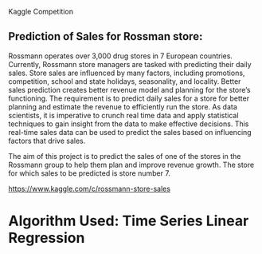 Kaggle Competition

Prediction of Sales for Rossman store:
--------------------------------------
Rossmann operates over 3,000 drug stores in 7 European countries. Currently, Rossmann store managers are tasked with predicting their daily sales. Store sales are influenced by many factors, including promotions, competition, school and state holidays, seasonality, and locality.
Better sales prediction creates better revenue model and planning for the store’s functioning. The requirement is to predict daily sales for a store for better planning and estimate the revenue to efficiently run the store.
As data scientists, it is imperative to crunch real time data and apply statistical techniques to gain insight from the data to make effective decisions. This real-time sales data can be used to predict the sales based on influencing factors that drive sales.

The aim of this project is to predict the sales of one of the stores in the Rossmann group to help them plan and improve revenue growth. The store for which sales to be predicted is store number 7.

https://www.kaggle.com/c/rossmann-store-sales

# Algorithm Used: Time Series Linear Regression
